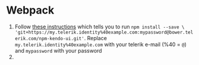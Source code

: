 # Webpack

1. Follow [these instructions](http://docs.telerik.com/kendo-ui/intro/installation/npm#kendo-ui-professional) which tells you to run `npm install --save \
'git+https://my.telerik.identity%40example.com:mypassword@bower.telerik.com/npm-kendo-ui.git'`. Replace `my.telerik.identity%40example.com` with your telerik e-mail (%40 = `@`) and `mypassword` with your password
2. 